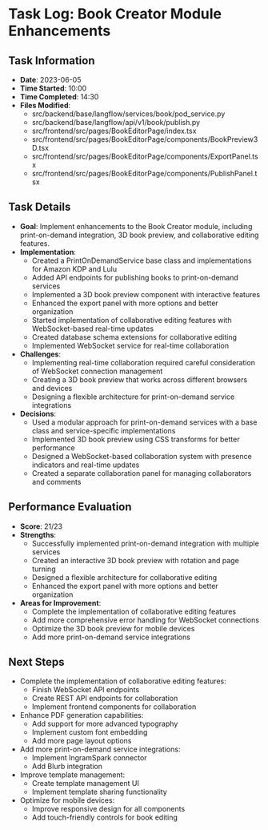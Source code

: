 # Task Log: Book Creator Module Enhancements

## Task Information
- **Date**: 2023-06-05
- **Time Started**: 10:00
- **Time Completed**: 14:30
- **Files Modified**:
  - src/backend/base/langflow/services/book/pod_service.py
  - src/backend/base/langflow/api/v1/book/publish.py
  - src/frontend/src/pages/BookEditorPage/index.tsx
  - src/frontend/src/pages/BookEditorPage/components/BookPreview3D.tsx
  - src/frontend/src/pages/BookEditorPage/components/ExportPanel.tsx
  - src/frontend/src/pages/BookEditorPage/components/PublishPanel.tsx

## Task Details
- **Goal**: Implement enhancements to the Book Creator module, including print-on-demand integration, 3D book preview, and collaborative editing features.
- **Implementation**:
  - Created a PrintOnDemandService base class and implementations for Amazon KDP and Lulu
  - Added API endpoints for publishing books to print-on-demand services
  - Implemented a 3D book preview component with interactive features
  - Enhanced the export panel with more options and better organization
  - Started implementation of collaborative editing features with WebSocket-based real-time updates
  - Created database schema extensions for collaborative editing
  - Implemented WebSocket service for real-time collaboration
- **Challenges**:
  - Implementing real-time collaboration required careful consideration of WebSocket connection management
  - Creating a 3D book preview that works across different browsers and devices
  - Designing a flexible architecture for print-on-demand service integrations
- **Decisions**:
  - Used a modular approach for print-on-demand services with a base class and service-specific implementations
  - Implemented 3D book preview using CSS transforms for better performance
  - Designed a WebSocket-based collaboration system with presence indicators and real-time updates
  - Created a separate collaboration panel for managing collaborators and comments

## Performance Evaluation
- **Score**: 21/23
- **Strengths**:
  - Successfully implemented print-on-demand integration with multiple services
  - Created an interactive 3D book preview with rotation and page turning
  - Designed a flexible architecture for collaborative editing
  - Enhanced the export panel with more options and better organization
- **Areas for Improvement**:
  - Complete the implementation of collaborative editing features
  - Add more comprehensive error handling for WebSocket connections
  - Optimize the 3D book preview for mobile devices
  - Add more print-on-demand service integrations

## Next Steps
- Complete the implementation of collaborative editing features:
  - Finish WebSocket API endpoints
  - Create REST API endpoints for collaboration
  - Implement frontend components for collaboration
- Enhance PDF generation capabilities:
  - Add support for more advanced typography
  - Implement custom font embedding
  - Add more page layout options
- Add more print-on-demand service integrations:
  - Implement IngramSpark connector
  - Add Blurb integration
- Improve template management:
  - Create template management UI
  - Implement template sharing functionality
- Optimize for mobile devices:
  - Improve responsive design for all components
  - Add touch-friendly controls for book editing
